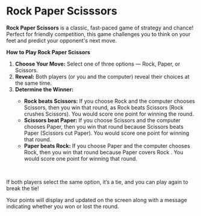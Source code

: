 # Rock Paper Scisssors

<p><b>Rock Paper Scissors</b> is a classic, fast-paced game of strategy and chance! Perfect for friendly competition, this game challenges you to think on your feet and predict your opponent's next move.</p>

<p><b>How to Play Rock Paper Scissors</b></p>

<ol type="1">
<li><b>Choose Your Move:</b> Select one of three options — Rock, Paper, or Scissors.</li>
<li><b>Reveal:</b> Both players (or you and the computer) reveal their choices at the same time.</li>
<li><b>Determine the Winner:</b></li>
<ul>
<li> <b>Rock beats Scissors:</b> If you choose Rock and the computer chooses Scissors, then you win that round, as Rock beats Scissors (Rock crushes Scissors). You would score one point for winning the round.</li>
<li><b>Scissors beat Paper:</b> If you choose Scissors and the computer chooses Paper, then you win that round because Scissors beats Paper (Scissors cut Paper). You would score one point for winning that round.</li>
<li> <b>Paper beats Rock:</b> If you choose Paper and the computer chooses Rock, then you win that round because Paper covers Rock . You would score one point for winning that round.</li></ul>
</ol><br/>
<p>If both players select the same option, it’s a tie, and you can play again to break the tie!</p>

<p>Your points will display and updated on the screen along with a message indicating whether you won or lost the round.</p>

